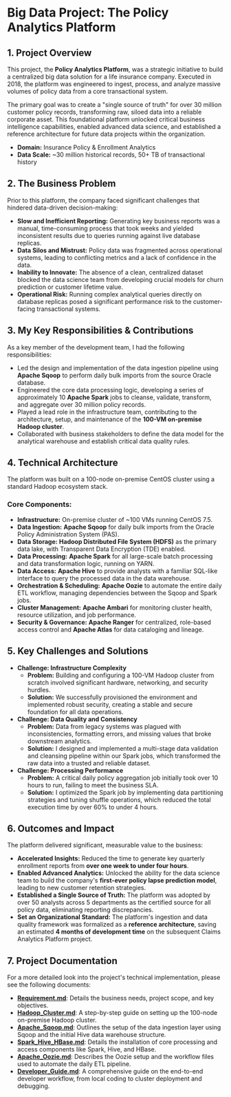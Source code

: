 # Big Data Project: The Policy Analytics Platform

## 1\. Project Overview

This project, the **Policy Analytics Platform**, was a strategic initiative to build a centralized big data solution for a life insurance company. Executed in 2018, the platform was engineered to ingest, process, and analyze massive volumes of policy data from a core transactional system.

The primary goal was to create a "single source of truth" for over 30 million customer policy records, transforming raw, siloed data into a reliable corporate asset. This foundational platform unlocked critical business intelligence capabilities, enabled advanced data science, and established a reference architecture for future data projects within the organization.

  * **Domain:** Insurance Policy & Enrollment Analytics
  * **Data Scale:** \~30 million historical records, 50+ TB of transactional history

## 2\. The Business Problem

Prior to this platform, the company faced significant challenges that hindered data-driven decision-making:

  * **Slow and Inefficient Reporting:** Generating key business reports was a manual, time-consuming process that took weeks and yielded inconsistent results due to queries running against live database replicas.
  * **Data Silos and Mistrust:** Policy data was fragmented across operational systems, leading to conflicting metrics and a lack of confidence in the data.
  * **Inability to Innovate:** The absence of a clean, centralized dataset blocked the data science team from developing crucial models for churn prediction or customer lifetime value.
  * **Operational Risk:** Running complex analytical queries directly on database replicas posed a significant performance risk to the customer-facing transactional systems.

## 3\. My Key Responsibilities & Contributions

As a key member of the development team, I had the following responsibilities:

  * Led the design and implementation of the data ingestion pipeline using **Apache Sqoop** to perform daily bulk imports from the source Oracle database.
  * Engineered the core data processing logic, developing a series of approximately 10 **Apache Spark** jobs to cleanse, validate, transform, and aggregate over 30 million policy records.
  * Played a lead role in the infrastructure team, contributing to the architecture, setup, and maintenance of the **100-VM on-premise Hadoop cluster**.
  * Collaborated with business stakeholders to define the data model for the analytical warehouse and establish critical data quality rules.

## 4\. Technical Architecture

The platform was built on a 100-node on-premise CentOS cluster using a standard Hadoop ecosystem stack.

### Core Components:

  * **Infrastructure:** On-premise cluster of \~100 VMs running CentOS 7.5.
  * **Data Ingestion:** **Apache Sqoop** for daily bulk imports from the Oracle Policy Administration System (PAS).
  * **Data Storage:** **Hadoop Distributed File System (HDFS)** as the primary data lake, with Transparent Data Encryption (TDE) enabled.
  * **Data Processing:** **Apache Spark** for all large-scale batch processing and data transformation logic, running on YARN.
  * **Data Access:** **Apache Hive** to provide analysts with a familiar SQL-like interface to query the processed data in the data warehouse.
  * **Orchestration & Scheduling:** **Apache Oozie** to automate the entire daily ETL workflow, managing dependencies between the Sqoop and Spark jobs.
  * **Cluster Management:** **Apache Ambari** for monitoring cluster health, resource utilization, and job performance.
  * **Security & Governance:** **Apache Ranger** for centralized, role-based access control and **Apache Atlas** for data cataloging and lineage.

## 5\. Key Challenges and Solutions

  * **Challenge: Infrastructure Complexity**
      * **Problem:** Building and configuring a 100-VM Hadoop cluster from scratch involved significant hardware, networking, and security hurdles.
      * **Solution:** We successfully provisioned the environment and implemented robust security, creating a stable and secure foundation for all data operations.
  * **Challenge: Data Quality and Consistency**
      * **Problem:** Data from legacy systems was plagued with inconsistencies, formatting errors, and missing values that broke downstream analytics.
      * **Solution:** I designed and implemented a multi-stage data validation and cleansing pipeline within our Spark jobs, which transformed the raw data into a trusted and reliable dataset.
  * **Challenge: Processing Performance**
      * **Problem:** A critical daily policy aggregation job initially took over 10 hours to run, failing to meet the business SLA.
      * **Solution:** I optimized the Spark job by implementing data partitioning strategies and tuning shuffle operations, which reduced the total execution time by over 60% to under 4 hours.

## 6\. Outcomes and Impact

The platform delivered significant, measurable value to the business:

  * **Accelerated Insights:** Reduced the time to generate key quarterly enrollment reports from **over one week to under four hours**.
  * **Enabled Advanced Analytics:** Unlocked the ability for the data science team to build the company's **first-ever policy lapse prediction model**, leading to new customer retention strategies.
  * **Established a Single Source of Truth:** The platform was adopted by over 50 analysts across 5 departments as the certified source for all policy data, eliminating reporting discrepancies.
  * **Set an Organizational Standard:** The platform's ingestion and data quality framework was formalized as a **reference architecture**, saving an estimated **4 months of development time** on the subsequent Claims Analytics Platform project.

## 7\. Project Documentation

For a more detailed look into the project's technical implementation, please see the following documents:

  * [**Requirement.md**](https://www.google.com/search?q=Requirement.md): Details the business needs, project scope, and key objectives.
  * [**Hadoop\_Cluster.md**](https://www.google.com/search?q=Hadoop_Cluster.md): A step-by-step guide on setting up the 100-node on-premise Hadoop cluster.
  * [**Apache\_Sqoop.md**](https://www.google.com/search?q=Apache_Sqoop.md): Outlines the setup of the data ingestion layer using Sqoop and the initial Hive data warehouse structure.
  * [**Spark\_Hive\_HBase.md**](https://www.google.com/search?q=Spark_Hive_HBase.md): Details the installation of core processing and access components like Spark, Hive, and HBase.
  * [**Apache\_Oozie.md**](https://www.google.com/search?q=Apache_Oozie.md): Describes the Oozie setup and the workflow files used to automate the daily ETL pipeline.
  * [**Developer\_Guide.md**](https://www.google.com/search?q=Developer_Guide.md): A comprehensive guide on the end-to-end developer workflow, from local coding to cluster deployment and debugging.
